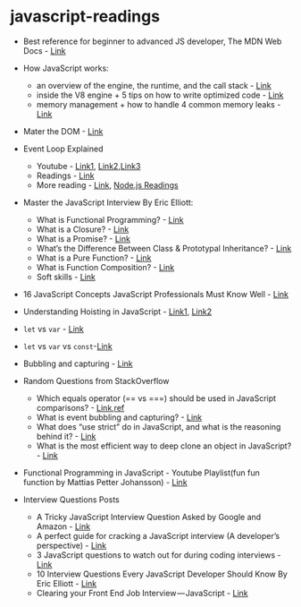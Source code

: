 # javascript-readings

- Best reference for beginner to advanced JS developer, The MDN Web Docs - [Link](https://developer.mozilla.org/en-US/docs/Web/JavaScript)

* How JavaScript works:

  - an overview of the engine, the runtime, and the call stack - [Link](https://blog.sessionstack.com/how-does-javascript-actually-work-part-1-b0bacc073cf)
  - inside the V8 engine + 5 tips on how to write optimized code - [Link](https://blog.sessionstack.com/how-javascript-works-inside-the-v8-engine-5-tips-on-how-to-write-optimized-code-ac089e62b12e)
  - memory management + how to handle 4 common memory leaks - [Link](https://blog.sessionstack.com/how-javascript-works-memory-management-how-to-handle-4-common-memory-leaks-3f28b94cfbec)

* Mater the DOM - [Link](https://medium.com/re-dom/master-the-dom-bc1a2a06089b)
* Event Loop Explained
  - Youtube - [Link1](https://www.youtube.com/watch?v=8aGhZQkoFbQ), [Link2](https://www.youtube.com/watch?v=P9csgxBgaZ8),[Link3](https://youtu.be/cCOL7MC4Pl0)
  - Readings - [Link](https://karloespiritu.com/understanding-the-node-js-event-loop/)
  - More reading - [Link](https://www.dynatrace.com/news/blog/all-you-need-to-know-to-really-understand-the-node-js-event-loop-and-its-metrics/), [Node.js Readings](https://nodejs.org/en/docs/guides/)
* Master the JavaScript Interview By Eric Elliott:
  - What is Functional Programming? - [Link](https://medium.com/javascript-scene/master-the-javascript-interview-what-is-functional-programming-7f218c68b3a0)
  - What is a Closure? - [Link](https://medium.com/javascript-scene/master-the-javascript-interview-what-is-a-closure-b2f0d2152b36)
  - What is a Promise? - [Link](https://medium.com/javascript-scene/master-the-javascript-interview-what-is-a-promise-27fc71e77261)
  - What’s the Difference Between Class & Prototypal Inheritance? - [Link](https://medium.com/javascript-scene/master-the-javascript-interview-what-s-the-difference-between-class-prototypal-inheritance-e4cd0a7562e9)
  - What is a Pure Function? - [Link](https://medium.com/javascript-scene/master-the-javascript-interview-what-is-a-pure-function-d1c076bec976)
  - What is Function Composition? - [Link](https://medium.com/javascript-scene/master-the-javascript-interview-what-is-function-composition-20dfb109a1a0)
  - Soft skills - [Link](https://medium.com/javascript-scene/master-the-javascript-interview-soft-skills-a8a5fb02c466)
* 16 JavaScript Concepts JavaScript Professionals Must Know Well - [Link](http://javascriptissexy.com/16-javascript-concepts-you-must-know-well/)

* Understanding Hoisting in JavaScript - [Link1](https://scotch.io/tutorials/understanding-hoisting-in-javascript), [Link2](https://codeburst.io/javascript-what-is-hoisting-dfa84512dd28)
* `let` vs `var` - [Link](https://stackoverflow.com/questions/762011/whats-the-difference-between-using-let-and-var-to-declare-a-variable-in-jav)
* `let` vs `var` vs `const`-[Link](https://dev.to/sarah_chima/var-let-and-const--whats-the-difference-69e)
* Bubbling and capturing - [Link](https://javascript.info/bubbling-and-capturing)
* Random Questions from StackOverflow
  - Which equals operator (== vs ===) should be used in JavaScript comparisons? - [Link](https://stackoverflow.com/questions/359494/which-equals-operator-vs-should-be-used-in-javascript-comparisons),[ref](https://developer.mozilla.org/en-US/docs/Web/JavaScript/Reference/Operators/Comparison_Operators)
  - What is event bubbling and capturing? - [Link](https://stackoverflow.com/questions/4616694/what-is-event-bubbling-and-capturing)
  - What does “use strict” do in JavaScript, and what is the reasoning behind it? - [Link](https://stackoverflow.com/questions/1335851/what-does-use-strict-do-in-javascript-and-what-is-the-reasoning-behind-it)
  - What is the most efficient way to deep clone an object in JavaScript? - [Link](https://stackoverflow.com/questions/122102/what-is-the-most-efficient-way-to-deep-clone-an-object-in-javascript)
* Functional Programming in JavaScript - Youtube Playlist(fun fun function by Mattias Petter Johansson) - [Link](https://www.youtube.com/watch?v=BMUiFMZr7vk&list=PL0zVEGEvSaeEd9hlmCXrk5yUyqUag-n84)
* Interview Questions Posts
  - A Tricky JavaScript Interview Question Asked by Google and Amazon - [Link](https://medium.com/coderbyte/a-tricky-javascript-interview-question-asked-by-google-and-amazon-48d212890703)
  - A perfect guide for cracking a JavaScript interview (A developer’s perspective) - [Link](https://medium.com/dev-bits/a-perfect-guide-for-cracking-a-javascript-interview-a-developers-perspective-23a5c0fa4d0d)
  - 3 JavaScript questions to watch out for during coding interviews - [Link](https://medium.freecodecamp.org/3-questions-to-watch-out-for-in-a-javascript-interview-725012834ccb)
  - 10 Interview Questions Every JavaScript Developer Should Know By Eric Elliott - [Link](https://medium.com/javascript-scene/10-interview-questions-every-javascript-developer-should-know-6fa6bdf5ad95)
  - Clearing your Front End Job Interview — JavaScript - [Link](https://codeburst.io/clearing-your-front-end-job-interview-javascript-d5ec896adda4)

